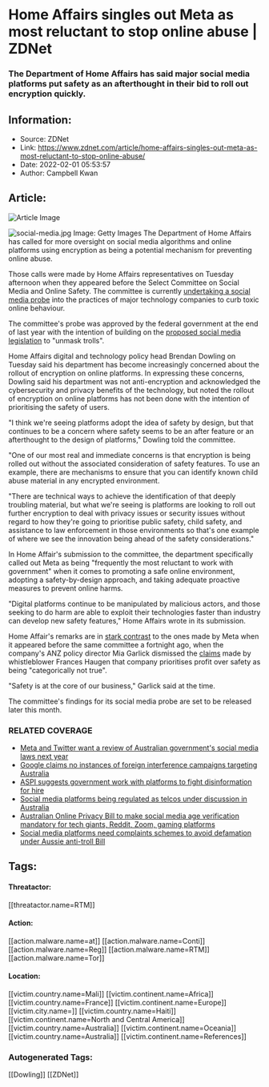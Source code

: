 # Home Affairs singles out Meta as most reluctant to stop online abuse | ZDNet
### The Department of Home Affairs has said major social media platforms put safety as an afterthought in their bid to roll out encryption quickly.

## Information:
+ Source: ZDNet
+ Link: https://www.zdnet.com/article/home-affairs-singles-out-meta-as-most-reluctant-to-stop-online-abuse/
+ Date: 2022-02-01 05:53:57
+ Author: Campbell Kwan


## Article:
![Article Image](https://www.zdnet.com/a/img/resize/5618f4d4599c45053ab29d1e7ab36788a5f4871b/2021/04/23/082f0657-50f2-4c6a-bf41-ad5d10232d23/social-media.jpg?width=770&height=578&fit=crop&auto=webp)

![social-media.jpg](https://www.zdnet.com/a/img/resize/6ca08351da457a441dc03e445f9591949512ab85/2021/04/23/082f0657-50f2-4c6a-bf41-ad5d10232d23/social-media.jpg?width=1200&fit=bounds&auto=webp)
 Image: Getty Images
 The Department of Home Affairs has called for more oversight on social media algorithms and online platforms using encryption as being a potential mechanism for preventing online abuse.

Those calls were made by Home Affairs representatives on Tuesday afternoon when they appeared before the Select Committee on Social Media and Online Safety. The committee is currently [undertaking a social media probe](https://www.zdnet.com/article/australia-to-launch-federal-probe-into-big-tech-and-the-toxic-material-on-their-platforms/) into the practices of major technology companies to curb toxic online behaviour.

The committee's probe was approved by the federal government at the end of last year with the intention of building on the [proposed social media legislation](https://www.zdnet.com/article/australias-anti-troll-bill-wants-mandatory-complaints-scheme-for-social-media-platforms/) to "unmask trolls".

Home Affairs digital and technology policy head Brendan Dowling on Tuesday said his department has become increasingly concerned about the rollout of encryption on online platforms. In expressing these concerns, Dowling said his department was not anti-encryption and acknowledged the cybersecurity and privacy benefits of the technology, but noted the rollout of encryption on online platforms has not been done with the intention of prioritising the safety of users.

"I think we're seeing platforms adopt the idea of safety by design, but that continues to be a concern where safety seems to be an after feature or an afterthought to the design of platforms," Dowling told the committee.

"One of our most real and immediate concerns is that encryption is being rolled out without the associated consideration of safety features. To use an example, there are mechanisms to ensure that you can identify known child abuse material in any encrypted environment. 

"There are technical ways to achieve the identification of that deeply troubling material, but what we're seeing is platforms are looking to roll out further encryption to deal with privacy issues or security issues without regard to how they're going to prioritise public safety, child safety, and assistance to law enforcement in those environments so that's one example of where we see the innovation being ahead of the safety considerations."






In Home Affair's submission to the committee, the department specifically called out Meta as being "frequently the most reluctant to work with government" when it comes to promoting a safe online environment, adopting a safety-by-design approach, and taking adequate proactive measures to prevent online harms.

"Digital platforms continue to be manipulated by malicious actors, and those seeking to do harm are able to exploit their technologies faster than industry can develop new safety features," Home Affairs wrote in its submission.

Home Affair's remarks are in [stark contrast](https://www.zdnet.com/article/google-and-meta-on-the-defensive-in-aussie-federal-social-media-probe/) to the ones made by Meta when it appeared before the same committee a fortnight ago, when the company's ANZ policy director Mia Garlick dismissed the [claims](https://www.zdnet.com/article/facebook-whistleblower-morally-bankrupt-social-giant-will-have-to-hook-kids-to-grow/) made by whistleblower Frances Haugen that company prioritises profit over safety as being "categorically not true".

"Safety is at the core of our business," Garlick said at the time.

The committee's findings for its social media probe are set to be released later this month.

### RELATED COVERAGE

* [Meta and Twitter want a review of Australian government's social media laws next year](https://www.zdnet.com/article/meta-and-twitter-want-a-review-of-australian-governments-social-media-laws-next-year/)
* [Google claims no instances of foreign interference campaigns targeting Australia](https://www.zdnet.com/article/google-claims-no-instances-of-foreign-interference-campaigns-targeting-australia/)
* [ASPI suggests government work with platforms to fight disinformation for hire](https://www.zdnet.com/article/aspi-suggests-government-work-with-platforms-to-fight-disinformation-for-hire/)
* [Social media platforms being regulated as telcos under discussion in Australia](https://www.zdnet.com/article/social-media-platforms-being-regulated-as-telcos-under-discussion-in-australia/)
* [Australian Online Privacy Bill to make social media age verification mandatory for tech giants, Reddit, Zoom, gaming platforms](https://www.zdnet.com/article/australian-online-privacy-bill-to-make-social-media-age-verification-mandatory-for-tech-giants-reddit-zoom-gaming-platforms/)
* [Social media platforms need complaints schemes to avoid defamation under Aussie anti-troll Bill](https://www.zdnet.com/article/australias-anti-troll-bill-wants-mandatory-complaints-scheme-for-social-media-platforms/)





## Tags:

#### Threatactor:
[[threatactor.name=RTM]]

#### Action:
[[action.malware.name=at]] [[action.malware.name=Conti]] [[action.malware.name=Reg]] [[action.malware.name=RTM]] [[action.malware.name=Tor]]

#### Location:
[[victim.country.name=Mali]] [[victim.continent.name=Africa]] [[victim.country.name=France]] [[victim.continent.name=Europe]] [[victim.city.name=]] [[victim.country.name=Haiti]] [[victim.continent.name=North and Central America]] [[victim.country.name=Australia]] [[victim.continent.name=Oceania]] [[victim.country.name=Australia]] [[victim.continent.name=References]]

### Autogenerated Tags:
[[Dowling]] [[ZDNet]]

